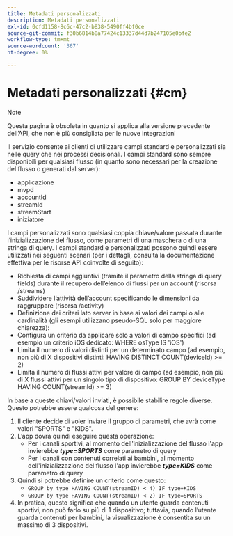 ```yaml
---
title: Metadati personalizzati
description: Metadati personalizzati
exl-id: 0cfd1158-8c6c-47c2-b838-5490ff4bf0ce
source-git-commit: f30b6814b8a77424c13337d44d7b247105e0bfe2
workflow-type: tm+mt
source-wordcount: '367'
ht-degree: 0%

---
```


# Metadati personalizzati {#cm}

>[!NOTE]
>
> Questa pagina è obsoleta in quanto si applica alla versione precedente dell’API, che non è più consigliata per le nuove integrazioni

Il servizio consente ai clienti di utilizzare campi standard e personalizzati sia nelle query che nei processi decisionali. I campi standard sono sempre disponibili per qualsiasi flusso (in quanto sono necessari per la creazione del flusso o generati dal server):

* applicazione
* mvpd
* accountId
* streamId
* streamStart
* iniziatore


I campi personalizzati sono qualsiasi coppia chiave/valore passata durante l’inizializzazione del flusso, come parametri di una maschera o di una stringa di query. I campi standard e personalizzati possono quindi essere utilizzati nei seguenti scenari (per i dettagli, consulta la documentazione effettiva per le risorse API coinvolte di seguito):

* Richiesta di campi aggiuntivi (tramite il parametro della stringa di query fields) durante il recupero dell’elenco di flussi per un account (risorsa /streams)
* Suddividere l’attività dell’account specificando le dimensioni da raggruppare (risorsa /activity)
* Definizione dei criteri lato server in base ai valori dei campi o alle cardinalità (gli esempi utilizzano pseudo-SQL solo per maggiore chiarezza):
* Configura un criterio da applicare solo a valori di campo specifici (ad esempio un criterio iOS dedicato: WHERE osType IS &#39;iOS&#39;)
* Limita il numero di valori distinti per un determinato campo (ad esempio, non più di X dispositivi distinti: HAVING DISTINCT COUNT(deviceId) >= 2)
* Limita il numero di flussi attivi per valore di campo (ad esempio, non più di X flussi attivi per un singolo tipo di dispositivo: GROUP BY deviceType HAVING COUNT(streamId) >= 3)


In base a queste chiavi/valori inviati, è possibile stabilire regole diverse. Questo potrebbe essere qualcosa del genere:

1. Il cliente decide di voler inviare il gruppo di parametri, che avrà come valori &quot;SPORTS&quot; e &quot;KIDS&quot;.
1. L’app dovrà quindi eseguire questa operazione:
   * Per i canali sportivi, al momento dell&#39;inizializzazione del flusso l&#39;app invierebbe ***type=SPORTS*** come parametro di query
   * Per i canali con contenuti correlati ai bambini, al momento dell&#39;inizializzazione del flusso l&#39;app invierebbe ***type=KIDS*** come parametro di query
1. Quindi si potrebbe definire un criterio come questo:
   * `GROUP by type HAVING COUNT(streamID) < 4) IF type=KIDS`
   * `GROUP by type HAVING COUNT(streamID) < 2) IF type=SPORTS`
1. In pratica, questo significa che quando un utente guarda contenuti sportivi, non può farlo su più di 1 dispositivo; tuttavia, quando l’utente guarda contenuti per bambini, la visualizzazione è consentita su un massimo di 3 dispositivi.
